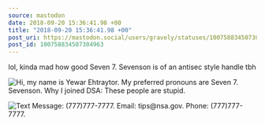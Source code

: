 ```yaml
---
source: mastodon
date: 2018-09-20 15:36:41.98 +00
title: "2018-09-20 15:36:41.98 +00"
post_uri: https://mastodon.social/users/gravely/statuses/100758834507304963
post_id: 100758834507304963
---
```

lol, kinda mad how good Seven 7. Sevenson is of an antisec style handle tbh


![Hi, my name is Yewar Ehtraytor.  My preferred pronouns are Seven 7. Sevenson.  Why I joined DSA: These people are stupid.](/images/6487728.png)

![Text Message: (777)777-7777. Email: tips@nsa.gov. Phone: (777)777-7777.](/images/6487733.png)

